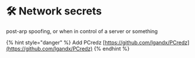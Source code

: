 # 🛠️ Network secrets

post-arp spoofing, or when in control of a server or something

{% hint style="danger" %}
Add PCredz [https://github.com/lgandx/PCredz](https://github.com/lgandx/PCredz)
{% endhint %}

